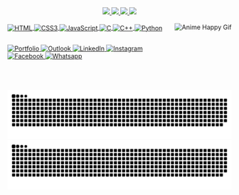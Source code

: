 <div align="center">
  <a href="https://github.com/BrennoFruhauf#gh-light-mode-only">
    <img height="180em" src="https://github-readme-stats.vercel.app/api?username=BrennoFruhauf&count_private=true&show_icons=true&include_all_commits=true&title_color=FF2266&text_color=000000&icon_color=9270CA&hide_border=false&border_color=22C7FF&bg_color=FFFFFF&border_radius=10px">
  </a>
  <a href="https://github.com/BrennoFruhauf#gh-dark-mode-only">
    <img height="180em" src="https://github-readme-stats.vercel.app/api?username=BrennoFruhauf&count_private=true&show_icons=true&include_all_commits=true&title_color=FF2266&text_color=FFFFFF&icon_color=22C7FF&hide_border=false&border_color=9270CA&bg_color=161B22&border_radius=10px">
  </a>
  <a href="https://github.com/BrennoFruhauf?tab=repositories#gh-light-mode-only">
    <img height="180em" src="https://github-readme-stats.vercel.app/api/top-langs/?username=BrennoFruhauf&layout=compact&title_color=FF2266&text_color=000000&hide_border=false&border_color=22C7FF&bg_color=FFFFFF&border_radius=10px">
  </a>
  <a href="https://github.com/BrennoFruhauf?tab=repositories#gh-dark-mode-only"">
    <img height="180em" src="https://github-readme-stats.vercel.app/api/top-langs/?username=BrennoFruhauf&layout=compact&title_color=FF2266&text_color=FFFFFF&hide_border=false&border_color=9270CA&bg_color=161B22&border_radius=10px">
  </a>
</div>

<div style="display: inline_block">
  <br>
  <a href="https://developer.mozilla.org/en-US/docs/Web/HTML" target="_blank">
    <img align="center" alt="HTML" height="30" src="https://img.shields.io/badge/HTML5-E34F26?style=for-the-badge&logo=html5&logoColor=white">
  </a>
  <a href="https://developer.mozilla.org/en-US/docs/Web/CSS" target="_blank">
    <img align="center" alt="CSS3" height="30" src="https://img.shields.io/badge/CSS3-1572B6?style=for-the-badge&logo=css3&logoColor=white">
  </a>
  <a href="https://developer.mozilla.org/en-US/docs/Web/JavaScript" target="_blank">
    <img align="center" alt="JavaScript" height="30" src="https://img.shields.io/badge/JavaScript-F7DF1E?style=for-the-badge&logo=javascript&logoColor=black">
  </a>
  <a href="https://docs.microsoft.com/en-us/cpp/c-language/" target="_blank">
    <img align="center" alt="C" height="30" src="https://img.shields.io/badge/C-00599C?style=for-the-badge&logo=c&logoColor=white">
  </a>
  <a href="https://docs.microsoft.com/en-us/cpp/cpp/" target="_blank">
    <img align="center" alt="C++" height="30" src="https://img.shields.io/badge/C%2B%2B-00599C?style=for-the-badge&logo=c%2B%2B&logoColor=white">
  </a>
  <a href="https://docs.python.org/3/" target="_blank">
    <img align="center" alt="Python" height="30" src="https://img.shields.io/badge/Python-14354C?style=for-the-badge&logo=python&logoColor=white">
  </a>
  <img align="right" alt="Anime Happy Gif" height="150px" src="https://c.tenor.com/vmk7T3OWjV8AAAAj/meow-meow-catboy.gif">
</div>
  
  ##

<div> 
  <a href="https://brennofruhauf.github.io/" target="_blank">
    <img alt="Portfolio" src="https://img.shields.io/badge/-Portfolio-000000?style=for-the-badge&logo=github&logoColor=white" target="_blank">
  </a>
  <a href="mailto:brennofruhauf@outlook.com">
    <img alt="Outlook" src="https://img.shields.io/badge/-Outlook-%23333?style=for-the-badge&logo=microsoft-outlook&logoColor=white" target="_blank">
  </a>
  <a href="https://www.linkedin.com/in/brennofruhauf/" target="_blank">
    <img alt="LinkedIn" src="https://img.shields.io/badge/-LinkedIn-%230077B5?style=for-the-badge&logo=linkedin&logoColor=white" target="_blank">
  </a> 
  <a href="https://www.instagram.com/brennofruhauf/" target="_blank">
    <img alt="Instagram" src="https://img.shields.io/badge/-Instagram-%23E4405F?style=for-the-badge&logo=instagram&logoColor=white" target="_blank">
  </a>
 	<a href="https://www.facebook.com/BrennoFruhauf/" target="_blank">
    <img alt="Facebook" src="https://img.shields.io/badge/Facebook-1877F2?style=for-the-badge&logo=facebook&logoColor=white" target="_blank">
  </a>
  <a href="https://wa.me/message/OSQBWA5JJX3SL1" target="_blank">
    <img alt="Whatsapp" src="https://img.shields.io/badge/WhatsApp-25D366?style=for-the-badge&logo=whatsapp&logoColor=white" target="_blank">
  </a> 
</div>

<div align="center">

  ![Github Snake Light](https://github.com/BrennoFruhauf/BrennoFruhauf/blob/output/grid-snake-pink-light.svg#gh-light-mode-only)
  ![GitHub Snake Dark](https://github.com/BrennoFruhauf/BrennoFruhauf/blob/output/grid-snake-pink-dark.svg#gh-dark-mode-only)
  
</div>


